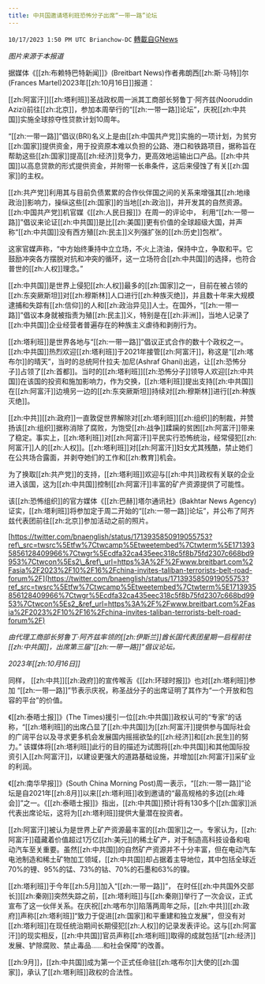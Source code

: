 ```yaml
---
title: 中共国邀请塔利班恐怖分子出席“一带一路”论坛
---
```

`10/17/2023 1:50 PM UTC Brianchow-DC` [轉載自GNews](https://gnews.org/articles/1845363)

*图片来源于本报道*

据媒体《[[zh:布赖特巴特新闻]]》(Breitbart News)作者弗朗西[[zh:斯·马特]]尔(Frances Martel)2023年[[zh:10月16日]]报道：

[[zh:阿富汗]][[zh:塔利班]]圣战政权周一派其工商部长努鲁丁·阿齐兹(Nooruddin Azizi)前往[[zh:北京]]，参加本周举行的“[[zh:一带一路]]论坛”，庆祝[[zh:中共国]]实施全球掠夺性贷款计划10周年。

“[[zh:一带一路]]”倡议(BRI)名义上是由[[zh:中国共产党]]实施的一项计划，为贫穷[[zh:国家]]提供资金，用于投资原本难以负担的公路、港口和铁路项目，据称旨在帮助这些[[zh:国家]]提高[[zh:经济]]竞争力，更高效地运输出口产品。[[zh:中共国]]以高息贷款的形式提供资金，并附带一长串条件，这后来侵蚀了有关[[zh:国家]]的主权。

[[zh:共产党]]利用其与目前负债累累的合作伙伴国之间的关系来增强其[[zh:地缘政治]]影响力，操纵这些[[zh:国家]]的当地[[zh:政治]]，并开发其的自然资源。[[zh:中国共产党]]机官媒《[[zh:人民日报]]》在周一的评论中， 利用“[[zh:一带一路]]”倡议来论证[[zh:中共国]]是比[[zh:美国]]更有价值的全球超级大国，并声称“[[zh:中共国]]没有西方殖[[zh:民主]]义列强扩张的[[zh:历史]]包袱”。

这家官媒声称，“中方始终秉持中立立场，不火上浇油，保持中立，争取和平。它鼓励冲突各方摆脱对抗和冲突的循环，这一立场符合[[zh:中共国]]的选择，也符合普世的[[zh:人权]]理念。”

[[zh:中共国]]是世界上侵犯[[zh:人权]]最多的[[zh:国家]]之一，目前在被占领的[[zh:东突厥斯坦]]对[[zh:穆斯林]]人口进行[[zh:种族灭绝]]，并且数十年来大规模逮捕和失踪有[[zh:信仰]]的人和[[zh:政治异见]]人士。在国外，“[[zh:一带一路]]”倡议本身就被指责为殖[[zh:民主]]义，特别是在[[zh:非洲]]，当地人记录了[[zh:中共国]]企业经营者普遍存在的种族主义虐待和剥削行为。

[[zh:塔利班]]是世界各地与“[[zh:一带一路]]”倡议正式合作的数十个政权之一。[[zh:中共国]]热烈欢迎[[zh:塔利班]]于2021年接管[[zh:阿富汗]]，称这是“[[zh:喀布尔]]的晴天”，当时的总统阿什拉夫·加尼(Ashraf Ghani)出逃，让[[zh:恐怖分子]]占领了[[zh:首都]]。当时的[[zh:塔利班]][[zh:恐怖分子]]领导人欢迎[[zh:中共国]]在该国的投资和施加影响力，作为交换，[[zh:塔利班]]提出支持[[zh:中共国]]在[[zh:阿富汗]]边境另一边的[[zh:东突厥斯坦]]持续对[[zh:穆斯林]]进行[[zh:种族灭绝]]。

[[zh:中共]][[zh:政府]]一直敦促世界解除对[[zh:塔利班]][[zh:组织]]的制裁，并赞扬该[[zh:组织]]据称消除了腐败，为饱受[[zh:战争]]蹂躏的贫困[[zh:阿富汗]]带来了稳定。事实上，[[zh:塔利班]]对[[zh:阿富汗]]平民实行恐怖统治，经常侵犯[[zh:阿富汗]]人的[[zh:人权]]。[[zh:塔利班]]对[[zh:阿富汗]]妇女尤其残酷，禁止她们在公共场合露面，并剥夺她们的工作和[[zh:教育]]机会。

为了换取[[zh:共产党]]的支持，[[zh:塔利班]]欢迎与[[zh:中共]]政权有关联的企业进入该国，这为[[zh:中共国]]控制[[zh:阿富汗]]丰富的矿产资源提供了可能性。

该[[zh:恐怖组织]]的官方媒体《[[zh:巴赫]]塔尔通讯社》(Bakhtar News Agency)证实，[[zh:塔利班]]将参加定于周二开始的“[[zh:一带一路]]论坛”，并公布了阿齐兹代表团前往[[zh:北京]]参加活动之前的照片。

[https://twitter.com/bnaenglish/status/1713935850919055753?ref\_src=twsrc%5Etfw%7Ctwcamp%5Etweetembed%7Ctwterm%5E1713935856128409966%7Ctwgr%5Ecdfa32ca435eec318c5f8b75fd2307c668bd9953%7Ctwcon%5Es2\_&ref\_url=https%3A%2F%2Fwww.breitbart.com%2Fasia%2F2023%2F10%2F16%2Fchina-invites-taliban-terrorists-belt-road-forum%2F](https://twitter.com/bnaenglish/status/1713935850919055753?ref_src=twsrc%5Etfw%7Ctwcamp%5Etweetembed%7Ctwterm%5E1713935856128409966%7Ctwgr%5Ecdfa32ca435eec318c5f8b75fd2307c668bd9953%7Ctwcon%5Es2_&ref_url=https%3A%2F%2Fwww.breitbart.com%2Fasia%2F2023%2F10%2F16%2Fchina-invites-taliban-terrorists-belt-road-forum%2F)

_由代理工商部长努鲁丁·阿齐兹率领的[[zh:伊斯兰]]酋长国代表团星期一启程前往[[zh:中共国]]，出席第三届“[[zh:一带一路]]”倡议论坛。_

_2023年[[zh:10月16日]]_

同样， [[zh:中共]][[zh:政府]]的宣传喉舌《[[zh:环球时报]]》也对[[zh:塔利班]]参加 “[[zh:一带一路]]”节表示庆祝，称圣战分子的出席证明了其作为“一个开放和包容的平台”的价值。

《[[zh:泰晤士报]]》(The Times)援引一位[[zh:中共国]]政权认可的“专家”的话称，“[[zh:塔利班]]的出席凸显了[[zh:中共国]]为[[zh:阿富汗]]提供参与国际社会的广阔平台以及寻求更多机会发展国内摇摇欲坠的[[zh:经济]]和[[zh:民生]]的努力。” 该媒体将[[zh:塔利班]]此行的目的描述为试图将[[zh:中共国]]和其他国际投资引入[[zh:阿富汗]]，以建设更强大的道路基础设施，并增加[[zh:阿富汗]]采矿业的利润。

《[[zh:南华早报]]》(South China Morning Post)周一表示，“[[zh:一带一路]]”论坛是自2021年[[zh:8月]]以来[[zh:塔利班]]收到邀请的“最高规格的多边[[zh:峰会]]”之一。《[[zh:泰晤士报]]》指出，[[zh:中共国]]预计将有130多个[[zh:国家]]派代表出席论坛，这将为[[zh:塔利班]]提供大量潜在投资者。

[[zh:阿富汗]]被认为是世界上矿产资源最丰富的[[zh:国家]]之一。专家认为，[[zh:阿富汗]]蕴藏着价值超过1万亿[[zh:美元]]的稀土矿产，对于制造高科技设备和电动汽车至关重要。虽然[[zh:中共国]]的自然矿产资源并不十分丰富，但在电动汽车电池制造和稀土矿物加工领域，[[zh:中共国]]却占据着主导地位，其中包括全球近70%的锂、95%的锰、73%的钴、70%的石墨和63%的镍。

[[zh:塔利班]]于今年[[zh:5月]]加入“[[zh:一带一路]]”， 在时任[[zh:中共国外交部长]][[zh:秦刚]]突然失踪之前，[[zh:塔利班]]与[[zh:秦刚]]举行了一次会议，正式宣布了这一伙伴关系。在庆祝[[zh:喀布尔]]陷落两周年之际，[[zh:中共]][[zh:政府]]声称[[zh:塔利班]]“致力于促进[[zh:国家]]和平重建和独立发展”，但没有对[[zh:塔利班]]在现任统治期间长期侵犯[[zh:人权]]的记录发表评论。这与[[zh:阿富汗]]的现实相反，[[zh:中共国]]官员声称[[zh:塔利班]]取得的成就包括“[[zh:经济]]发展、铲除腐败、禁止毒品......和社会保障”的改善。

[[zh:9月]]，[[zh:中共国]]成为第一个正式任命驻[[zh:喀布尔]]大使的[[zh:国家]]，承认了[[zh:塔利班]]政权的合法性。
